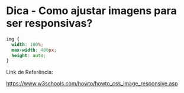 # Dica - Como ajustar imagens para ser responsivas?

```css
img {
  width: 100%;
  max-width: 400px;
  height: auto;
}
```

Link de Referência:

https://www.w3schools.com/howto/howto_css_image_responsive.asp